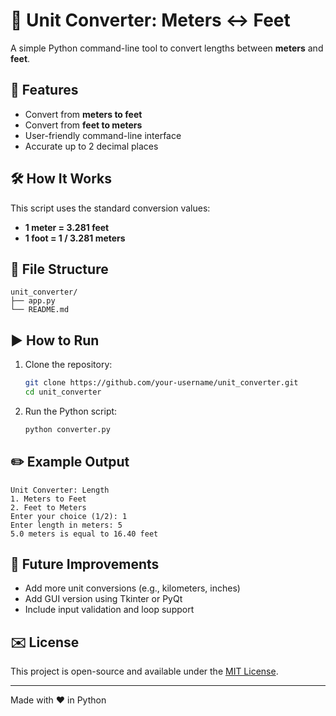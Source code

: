 # 🧲 Unit Converter: Meters ↔ Feet

A simple Python command-line tool to convert lengths between **meters** and **feet**.

## 📌 Features

* Convert from **meters to feet**
* Convert from **feet to meters**
* User-friendly command-line interface
* Accurate up to 2 decimal places

## 🛠️ How It Works

This script uses the standard conversion values:

* **1 meter = 3.281 feet**
* **1 foot = 1 / 3.281 meters**

## 📂 File Structure

```
unit_converter/
├── app.py
└── README.md
```

## ▶️ How to Run

1. Clone the repository:

   ```bash
   git clone https://github.com/your-username/unit_converter.git
   cd unit_converter
   ```

2. Run the Python script:

   ```bash
   python converter.py
   ```

## ✏️ Example Output

```
Unit Converter: Length
1. Meters to Feet
2. Feet to Meters
Enter your choice (1/2): 1
Enter length in meters: 5
5.0 meters is equal to 16.40 feet
```

## 🚀 Future Improvements

* Add more unit conversions (e.g., kilometers, inches)
* Add GUI version using Tkinter or PyQt
* Include input validation and loop support

## ✉️ License

This project is open-source and available under the [MIT License](LICENSE).

---

Made with ♥ in Python
